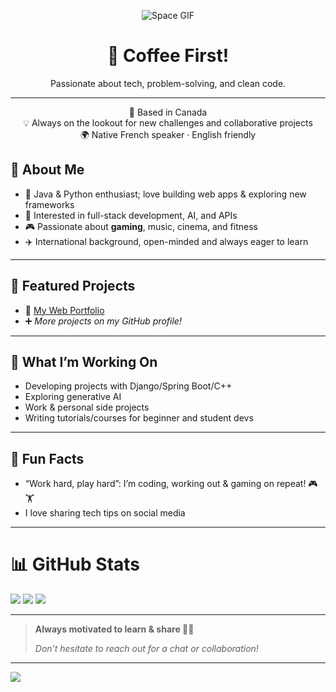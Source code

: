 <div align="center">

![Space GIF](https://media.giphy.com/media/l0MYt5jPR6QX5pnqM/giphy.gif)

# 👋 Coffee First!
Passionate about tech, problem-solving, and clean code.



---

📍 Based in Canada  
💡 Always on the lookout for new challenges and collaborative projects  
🌍 Native French speaker · English friendly  

</div>

## 🚀 About Me

- 👾 Java & Python enthusiast; love building web apps & exploring new frameworks
- 💼 Interested in full-stack development, AI, and APIs
- 🎮 Passionate about **gaming**, music, cinema, and fitness
- ✈️ International background, open-minded and always eager to learn

---

## 🚩 Featured Projects

- 📝 [My Web Portfolio](https://darkgunther.ninja/)
- ➕ *More projects on my GitHub profile!*

---

## 🌱 What I’m Working On

- Developing projects with Django/Spring Boot/C++
- Exploring generative AI
- Work & personal side projects
- Writing tutorials/courses for beginner and student devs

---

## 🎯 Fun Facts

- “Work hard, play hard”: I’m coding, working out & gaming on repeat! 🎮🏋️
- I love sharing tech tips on social media

---

# 📊 GitHub Stats

![](https://github-readme-stats.vercel.app/api?username=MLaminekane&theme=radical&hide_border=false&include_all_commits=false&count_private=false)
![](https://github-readme-streak-stats.herokuapp.com/?user=MLaminekane&theme=radical&hide_border=false)
![](https://github-readme-stats.vercel.app/api/top-langs/?username=MLaminekane&theme=radical&hide_border=false&include_all_commits=false&count_private=false&layout=compact)

---

> **Always motivated to learn & share 🚀💡**
>
> *Don’t hesitate to reach out for a chat or collaboration!*

---
[![](https://visitcount.itsvg.in/api?id=MLaminekane&icon=0&color=0)](https://visitcount.itsvg.in)
